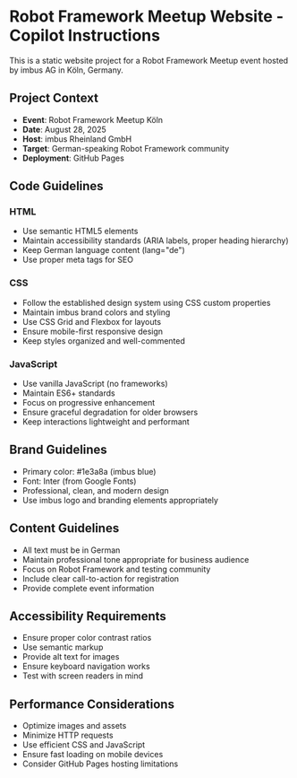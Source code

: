<!-- Use this file to provide workspace-specific custom instructions to Copilot. For more details, visit https://code.visualstudio.com/docs/copilot/copilot-customization#_use-a-githubcopilotinstructionsmd-file -->

# Robot Framework Meetup Website - Copilot Instructions

This is a static website project for a Robot Framework Meetup event hosted by imbus AG in Köln, Germany.

## Project Context
- **Event**: Robot Framework Meetup Köln
- **Date**: August 28, 2025
- **Host**: imbus Rheinland GmbH
- **Target**: German-speaking Robot Framework community
- **Deployment**: GitHub Pages

## Code Guidelines

### HTML
- Use semantic HTML5 elements
- Maintain accessibility standards (ARIA labels, proper heading hierarchy)
- Keep German language content (lang="de")
- Use proper meta tags for SEO

### CSS
- Follow the established design system using CSS custom properties
- Maintain imbus brand colors and styling
- Use CSS Grid and Flexbox for layouts
- Ensure mobile-first responsive design
- Keep styles organized and well-commented

### JavaScript
- Use vanilla JavaScript (no frameworks)
- Maintain ES6+ standards
- Focus on progressive enhancement
- Ensure graceful degradation for older browsers
- Keep interactions lightweight and performant

## Brand Guidelines
- Primary color: #1e3a8a (imbus blue)
- Font: Inter (from Google Fonts)
- Professional, clean, and modern design
- Use imbus logo and branding elements appropriately

## Content Guidelines
- All text must be in German
- Maintain professional tone appropriate for business audience
- Focus on Robot Framework and testing community
- Include clear call-to-action for registration
- Provide complete event information

## Accessibility Requirements
- Ensure proper color contrast ratios
- Use semantic markup
- Provide alt text for images
- Ensure keyboard navigation works
- Test with screen readers in mind

## Performance Considerations
- Optimize images and assets
- Minimize HTTP requests
- Use efficient CSS and JavaScript
- Ensure fast loading on mobile devices
- Consider GitHub Pages hosting limitations
